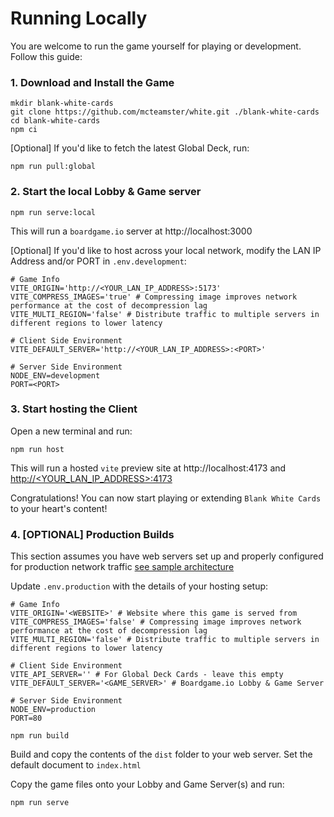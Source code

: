 # Running Locally
You are welcome to run the game yourself for playing or development. Follow this guide:

### 1. Download and Install the Game
```
mkdir blank-white-cards
git clone https://github.com/mcteamster/white.git ./blank-white-cards
cd blank-white-cards
npm ci
```
[Optional] If you'd like to fetch the latest Global Deck, run:
```
npm run pull:global
```

### 2. Start the local Lobby & Game server
```
npm run serve:local
```
This will run a `boardgame.io` server at http://localhost:3000

[Optional] If you'd like to host across your local network, modify the LAN IP Address and/or PORT in `.env.development`:
```
# Game Info
VITE_ORIGIN='http://<YOUR_LAN_IP_ADDRESS>:5173'
VITE_COMPRESS_IMAGES='true' # Compressing image improves network performance at the cost of decompression lag
VITE_MULTI_REGION='false' # Distribute traffic to multiple servers in different regions to lower latency

# Client Side Environment
VITE_DEFAULT_SERVER='http://<YOUR_LAN_IP_ADDRESS>:<PORT>'

# Server Side Environment
NODE_ENV=development
PORT=<PORT>
```

### 3. Start hosting the Client
Open a new terminal and run:
```
npm run host
```
This will run a hosted `vite` preview site at http://localhost:4173 and [http://<YOUR_LAN_IP_ADDRESS>:4173](http://127.0.0.1:4173)

Congratulations! You can now start playing or extending `Blank White Cards` to your heart's content!

### 4. [OPTIONAL] Production Builds
This section assumes you have web servers set up and properly configured for production network traffic [see sample architecture](./aws.md)

Update `.env.production` with the details of your hosting setup:
```
# Game Info
VITE_ORIGIN='<WEBSITE>' # Website where this game is served from
VITE_COMPRESS_IMAGES='false' # Compressing image improves network performance at the cost of decompression lag
VITE_MULTI_REGION='false' # Distribute traffic to multiple servers in different regions to lower latency

# Client Side Environment
VITE_API_SERVER='' # For Global Deck Cards - leave this empty
VITE_DEFAULT_SERVER='<GAME_SERVER>' # Boardgame.io Lobby & Game Server

# Server Side Environment
NODE_ENV=production
PORT=80
```
```
npm run build
```
Build and copy the contents of the `dist` folder to your web server. Set the default document to `index.html`

Copy the game files onto your Lobby and Game Server(s) and run:
```
npm run serve
```